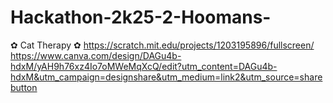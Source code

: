 # Hackathon-2k25-2-Hoomans-
✿ Cat Therapy ✿
https://scratch.mit.edu/projects/1203195896/fullscreen/
https://www.canva.com/design/DAGu4b-hdxM/yAH9h76xz4Io7oMWeMqXcQ/edit?utm_content=DAGu4b-hdxM&utm_campaign=designshare&utm_medium=link2&utm_source=sharebutton
